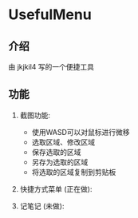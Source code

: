 # UsefulMenu

## 介绍

由 jkjkil4 写的一个便捷工具

## 功能

1. 截图功能:
    - 使用WASD可以对鼠标进行微移
    - 选取区域、修改区域
    - 保存选取的区域
    - 另存为选取的区域
    - 将选取的区域复制到剪贴板

2. 快捷方式菜单 (正在做):

3. 记笔记 (未做):
